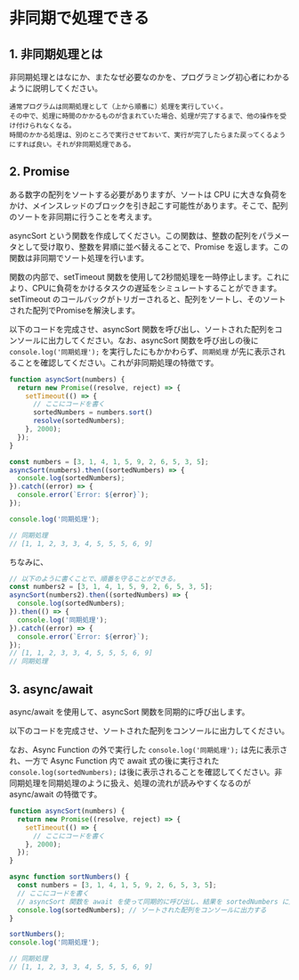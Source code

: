 # 非同期で処理できる

## 1. 非同期処理とは

非同期処理とはなにか、またなぜ必要なのかを、プログラミング初心者にわかるように説明してください。

```
通常プログラムは同期処理として（上から順番に）処理を実行していく。
その中で、処理に時間のかかるものが含まれていた場合、処理が完了するまで、他の操作を受け付けられなくなる。
時間のかかる処理は、別のところで実行させておいて、実行が完了したらまた戻ってくるようにすれば良い。それが非同期処理である。
```

## 2. Promise

ある数字の配列をソートする必要がありますが、ソートは CPU に大きな負荷をかけ、メインスレッドのブロックを引き起こす可能性があります。そこで、配列のソートを非同期に行うことを考えます。

asyncSort という関数を作成してください。この関数は、整数の配列をパラメータとして受け取り、整数を昇順に並べ替えることで、Promise を返します。この関数は非同期でソート処理を行います。

関数の内部で、setTimeout 関数を使用して2秒間処理を一時停止します。これにより、CPUに負荷をかけるタスクの遅延をシミュレートすることができます。setTimeout のコールバックがトリガーされると、配列をソートし、そのソートされた配列でPromiseを解決します。

以下のコードを完成させ、asyncSort 関数を呼び出し、ソートされた配列をコンソールに出力してください。なお、asyncSort 関数を呼び出しの後に `console.log('同期処理');` を実行したにもかかわらず、`同期処理` が先に表示されることを確認してください。これが非同期処理の特徴です。

```js
function asyncSort(numbers) {
  return new Promise((resolve, reject) => {
    setTimeout(() => {
      // ここにコードを書く
      sortedNumbers = numbers.sort()
      resolve(sortedNumbers);
    }, 2000);
  });
}

const numbers = [3, 1, 4, 1, 5, 9, 2, 6, 5, 3, 5];
asyncSort(numbers).then((sortedNumbers) => {
  console.log(sortedNumbers);
}).catch((error) => {
  console.error(`Error: ${error}`);
});

console.log('同期処理');

// 同期処理
// [1, 1, 2, 3, 3, 4, 5, 5, 5, 6, 9]
```
ちなみに、
```js
// 以下のように書くことで、順番を守ることができる。
const numbers2 = [3, 1, 4, 1, 5, 9, 2, 6, 5, 3, 5];
asyncSort(numbers2).then((sortedNumbers) => {
  console.log(sortedNumbers);
}).then(() => {
  console.log('同期処理');
}).catch((error) => {
  console.error(`Error: ${error}`);
});
// [1, 1, 2, 3, 3, 4, 5, 5, 5, 6, 9]
// 同期処理
```

## 3. async/await

async/await を使用して、asyncSort 関数を同期的に呼び出します。

以下のコードを完成させ、ソートされた配列をコンソールに出力してください。

なお、Async Function の外で実行した `console.log('同期処理');` は先に表示され、一方で Async Function 内で await 式の後に実行された `console.log(sortedNumbers);` は後に表示されることを確認してください。非同期処理を同期処理のように扱え、処理の流れが読みやすくなるのが async/await の特徴です。

```js
function asyncSort(numbers) {
  return new Promise((resolve, reject) => {
    setTimeout(() => {
      // ここにコードを書く
    }, 2000);
  });
}

async function sortNumbers() {
  const numbers = [3, 1, 4, 1, 5, 9, 2, 6, 5, 3, 5];
  // ここにコードを書く
  // asyncSort 関数を await を使って同期的に呼び出し、結果を sortedNumbers に入れる
  console.log(sortedNumbers); // ソートされた配列をコンソールに出力する
}

sortNumbers();
console.log('同期処理');

// 同期処理
// [1, 1, 2, 3, 3, 4, 5, 5, 5, 6, 9]
```
